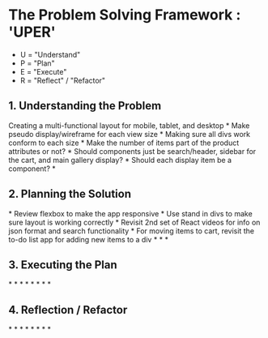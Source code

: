 <h1>The Problem Solving Framework : 'UPER'</h1>

- U = "Understand"
- P = "Plan"
- E = "Execute"
- R = "Reflect" / "Refactor"

<h2>1. Understanding the Problem</h2>
Creating a multi-functional layout for mobile, tablet, and desktop
*
Make pseudo display/wireframe for each view size
*
Making sure all divs work conform to each size
*
Make the number of items part of the product attributes or not?
*
Should components just be search/header, sidebar for the cart, and main gallery display?
*
Should each display item be a component?
*
<h2>
    2. Planning the Solution
</h2>
*
Review flexbox to make the app responsive
*
Use stand in divs to make sure layout is working correctly
*
Revisit 2nd set of React videos for info on json format and search functionality
*
For moving items to cart, revisit the to-do list app for adding new items to a div
*
*
*
<h2>
    3. Executing the Plan
</h2>
*
*
*
*
*
*
*
*
<h2>
    4. Reflection / Refactor
</h2>
*
*
*
*
*
*
*
*
